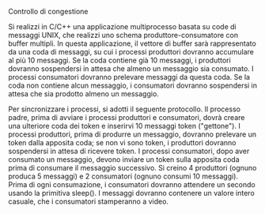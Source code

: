 Controllo di congestione

Si realizzi in C/C++ una applicazione multiprocesso basata su code di messaggi UNIX, che realizzi uno schema produttore-consumatore con buffer multipli. 
In questa applicazione, il vettore di buffer sarà rappresentato da una coda di messaggi, su cui i processi produttori dovranno accumulare al più 10 messaggi. 
Se la coda contiene già 10 messaggi, i produttori dovranno sospendersi in attesa che almeno un messaggio sia consumato.
I processi consumatori dovranno prelevare messaggi da questa coda. Se la coda non contiene alcun messaggio, i consumatori dovranno sospendersi in attesa che sia prodotto almeno un messaggio.

Per sincronizzare i processi, si adotti il seguente protocollo. 
Il processo padre, prima di avviare i processi produttori e consumatori, dovrà creare una ulteriore coda dei token e inserirvi 10 messaggi token ("gettone"). 
I processi produttori, prima di produrre un messaggio, dovranno prelevare un token dalla apposita coda; 
se non vi sono token, i produttori dovranno sospendersi in attesa di ricevere token. 
I processi consumatori, dopo aver consumato un messaggio, devono inviare un token sulla apposita coda prima di consumare il messaggio successivo. 
Si creino 4 produttori (ognuno produca 5 messaggi) e 2 consumatori (ognuno consumi 10 messaggi). Prima di ogni consumazione, i consumatori dovranno attendere un secondo usando la primitiva sleep(). I messaggi dovranno contenere un valore intero casuale, che i consumatori stamperanno a video.
